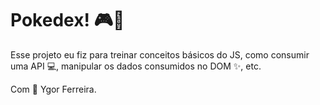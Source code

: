 # Pokedex! 🎮🎲

Esse projeto eu fiz para treinar conceitos básicos do JS, como consumir uma API 💻, manipular os dados consumidos no DOM ✨, etc. 

Com 💖 Ygor Ferreira.
